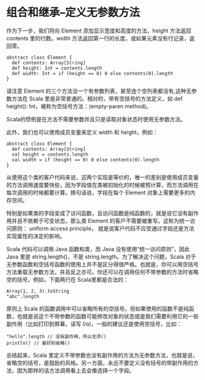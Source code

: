 # 组合和继承–定义无参数方法 #
作为下一步，我们将向 Element 添加显示宽度和高度的方法，height 方法返回 contents 里的行数。width 方法返回第一行的长度，或如果元素没有行记录，返回零。

```
abstract class Element { 
  def contents: Array[String] 
  def height: Int = contents.length 
  def width: Int = if (height == 0) 0 else contents(0).length 
}
```

请注意 Element 的三个方法没一个有参数列表，甚至连个空列表都没有,这种无参数方法在 Scala 里是非常普通的。相对的，带有空括号的方法定义，如 def height(): Int，被称为空括号方法：(empty-paren method)。

Scala的惯例是在方法不需要参数并且只是读取对象状态时使用无参数方法。

此外，我们也可以使用成员变量来定义 width 和 height，例如：

```
abstract class Element { 
  def contents: Array[String] 
  val height = contents.length 
  val width = if (height == 0) 0 else contents(0).length 
}
```

从使用这个类的客户代码来说，这两个实现是等价的，唯一的差别是使用成员变量的方法调用速度要快些，因为字段值在类被初始化的时候被预计算，而方法调用在每次调用的时候都要计算。换句话说，字段在每个 Element 对象上需要更多的内存空间。

特别是如果类的字段变成了访问函数，且访问函数是纯函数的，就是说它没有副作用并且不依赖于可变状态，那么类 Element 的客户不需要被重写。这称为统一访问原则： uniform access principle， 就是说客户代码不应受通过字段还是方法实现属性的决定的影响。

Scala 代码可以调用 Java 函数和类，而 Java 没有使用“统一访问原则”，因此 Java 里是 string.length()，不是 string.length。为了解决这个问题，Scala 对于无参数函数和空括号函数的使用上并不是区分得很严格。也就是，你可以用空括号方法重载无参数方法，并且反之亦可。你还可以在调用任何不带参数的方法时省略空的括号。例如，下面两行在 Scala里都是合法的：

```
Array(1, 2, 3).toString 
"abc".length
```

原则上 Scala 的函数调用中可以省略所有的空括号。但如果使用的函数不是纯函数，也就是说这个不带参数的函数可能修改对象的状态或是我们需要利用它的一些副作用（比如打印到屏幕，读写 I/o)，一般的建议还是使用空括号，比如：

```
"hello".length // 没有副作用，所以无须() 
println() // 最好别省略()
```

总结起来，Scala 里定义不带参数也没有副作用的方法为无参数方法，也就是说，省略空的括号，是鼓励的风格。另一方面，永远不要定义没有括号的带副作用的方法，因为那样的话方法调用看上去会像选择一个字段。

